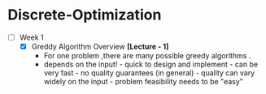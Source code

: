 # Discrete-Optimization


 - [ ] Week 1  
    - [x] Greddy Algorithm Overview **[Lecture - 1]**
       - For one problem ,there are many possible greedy algorithms .
       - depends on the input! 
			    - quick to design and implement 
			    - can be very fast 
			    - no quality guarantees (in general)
			    - quality can vary widely on the input 
			    - problem feasibility needs to be "easy"  

